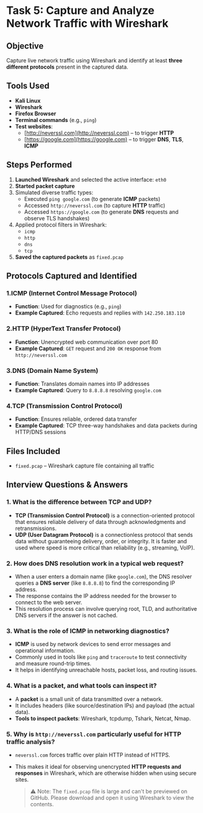 # Task 5: Capture and Analyze Network Traffic with Wireshark

## Objective
Capture live network traffic using Wireshark and identify at least **three different protocols** present in the captured data.

## Tools Used

- **Kali Linux**
- **Wireshark**
- **Firefox Browser**
- **Terminal commands** (e.g., `ping`)
- **Test websites**:
  - [http://neverssl.com](http://neverssl.com) – to trigger **HTTP**
  - [https://google.com](https://google.com) – to trigger **DNS**, **TLS**, **ICMP**

## Steps Performed

1. **Launched Wireshark** and selected the active interface: `eth0`
2. **Started packet capture**
3. Simulated diverse traffic types:
   - Executed `ping google.com` (to generate **ICMP** packets)
   - Accessed `http://neverssl.com` (to capture **HTTP** traffic)
   - Accessed `https://google.com` (to generate **DNS** requests and observe TLS handshakes)
4. Applied protocol filters in Wireshark:
   - `icmp`
   - `http`
   - `dns`
   - `tcp`
5. **Saved the captured packets** as `fixed.pcap`

## Protocols Captured and Identified

### 1.ICMP (Internet Control Message Protocol)
- **Function**: Used for diagnostics (e.g., `ping`)
- **Example Captured**: Echo requests and replies with `142.250.183.110`

### 2.HTTP (HyperText Transfer Protocol)
- **Function**: Unencrypted web communication over port 80
- **Example Captured**: `GET` request and `200 OK` response from `http://neverssl.com`

### 3.DNS (Domain Name System)
- **Function**: Translates domain names into IP addresses
- **Example Captured**: Query to `8.8.8.8` resolving `google.com`

### 4.TCP (Transmission Control Protocol)
- **Function**: Ensures reliable, ordered data transfer
- **Example Captured**: TCP three-way handshakes and data packets during HTTP/DNS sessions

## Files Included

- `fixed.pcap` – Wireshark capture file containing all traffic


## Interview Questions & Answers

### 1. What is the difference between TCP and UDP?
- **TCP (Transmission Control Protocol)** is a connection-oriented protocol that ensures reliable delivery of data through acknowledgments and retransmissions.
- **UDP (User Datagram Protocol)** is a connectionless protocol that sends data without guaranteeing delivery, order, or integrity. It is faster and used where speed is more critical than reliability (e.g., streaming, VoIP).

### 2. How does DNS resolution work in a typical web request?
- When a user enters a domain name (like `google.com`), the DNS resolver queries a **DNS server** (like `8.8.8.8`) to find the corresponding IP address.
- The response contains the IP address needed for the browser to connect to the web server.
- This resolution process can involve querying root, TLD, and authoritative DNS servers if the answer is not cached.

### 3. What is the role of ICMP in networking diagnostics?
- **ICMP** is used by network devices to send error messages and operational information.
- Commonly used in tools like `ping` and `traceroute` to test connectivity and measure round-trip times.
- It helps in identifying unreachable hosts, packet loss, and routing issues.

### 4. What is a packet, and what tools can inspect it?
- A **packet** is a small unit of data transmitted over a network.
- It includes headers (like source/destination IPs) and payload (the actual data).
- **Tools to inspect packets**: Wireshark, tcpdump, Tshark, Netcat, Nmap.

### 5. Why is `http://neverssl.com` particularly useful for HTTP traffic analysis?
- `neverssl.com` forces traffic over plain HTTP instead of HTTPS.
- This makes it ideal for observing unencrypted **HTTP requests and responses** in Wireshark, which are otherwise hidden when using secure sites.

  > ⚠️ Note: The `fixed.pcap` file is large and can't be previewed on GitHub. Please download and open it using Wireshark to view the contents.

